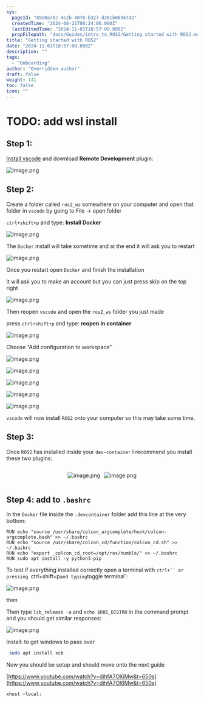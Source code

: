 ```yaml
---
sys:
  pageId: "89e0a78c-4e2b-4070-b327-d28cb0694742"
  createdTime: "2024-08-21T00:24:00.000Z"
  lastEditedTime: "2024-11-01T18:57:00.000Z"
  propFilepath: "docs/Guides/intro_to_ROS2/Getting started with ROS2.md"
title: "Getting started with ROS2"
date: "2024-11-01T18:57:00.000Z"
description: ""
tags:
  - "Onboarding"
author: "Overridden author"
draft: false
weight: 141
toc: false
icon: ""
---
```


# TODO: add wsl install

## Step 1:

[Install vscode](https://code.visualstudio.com/download) and download **Remote Development** plugin:

![image.png](https://prod-files-secure.s3.us-west-2.amazonaws.com/d518164a-d88e-44d1-a4ee-3adb3bd8bce0/efb52993-1881-4a40-b95e-6f020334f022/image.png?X-Amz-Algorithm=AWS4-HMAC-SHA256&X-Amz-Content-Sha256=UNSIGNED-PAYLOAD&X-Amz-Credential=ASIAZI2LB4666TOFKGP6%2F20250212%2Fus-west-2%2Fs3%2Faws4_request&X-Amz-Date=20250212T061138Z&X-Amz-Expires=3600&X-Amz-Security-Token=IQoJb3JpZ2luX2VjEMn%2F%2F%2F%2F%2F%2F%2F%2F%2F%2FwEaCXVzLXdlc3QtMiJIMEYCIQCDZVv6XawDbWn6P6CFXy0wM2b7OCn9%2Bzi4WdmjX7KWXAIhAJwwq0wjqyOPLwqSor4buxypMl3eAUc6RlmjFFgrXIx1KogECOL%2F%2F%2F%2F%2F%2F%2F%2F%2F%2FwEQABoMNjM3NDIzMTgzODA1IgzpbdyNzermxmxgcO4q3AMzsMFIJe7fHCRb9oYgasKkOeR5lKduD23GHKn5YTYharPC84fvlt9ANB7C9JejqlL1WJPSfDWQRAPfbchcDf3Sczot6RFUMEJvmoJal0ouCUYFRikvkWY%2BahhrsPFFk2P0SJ1tdpb1DiVsdAgAs2UrymZj7PT780Bzka4wZW61ID%2FTp3bAojTFcfL2XOuK9IQyepeGB4S3zgJiaso3HD3YFpM0Cntlynfr8rAvBKRstxsdsfsTOn7dX9SfbEfVAvkaNBt4sT00a6m4aHu1mchRDRSmQ980wq3xk%2F0D0AJSlC3v6zh6rvG%2FEGp56HLuQ9Nd%2BYskFlvJeo5KaQfcJFdzS%2BJrXcSjRGscwSfyfUNqaO0mzj%2F0x30u46rqfiJxm9gc7ehplNmKymSu9SXjZkvJRudlN%2F6NbAvd2WXY6d6bKhCDMHJKSJOvybWRvRe8V1V1y56CWo%2FuXSxH46BKiC%2BqKLOWjP3MnDPb%2FN0b9ahhTXpPKS4R%2ByapIMSpYHVuAT0gSu1rvcE5rEZX1QsnilgraA6CsBJbeKz9wy4HVjAAwTTa%2FEOMO0WWprX5Uf21Vw6F2u2pIueMp9YKLZtFlSY9btRfwhfBpUEoEHUGYovnDBRCXin4mUksefZTwTDT5a%2B9BjqkAWr%2FRWpufyIfzabZx2e6%2Bzct%2Foj5DJsQxX%2Bxb3ouMXl5qNjCm99HB8BOQHfv%2FCYplp6XMirlxI1EC3fMBbpZGc0ewhuFerj4hhWbbmXNWIlIbGRm0QL9P3IN6fFEw%2FtAycZ5z2JFp6lPmU%2BYdNgexa5ve8WgrJVqwtdZ6KpDKluz5pCpyKhtsV5nrO25MfdaS7lBeoL15fnVHQhzd41LixOQJpGz&X-Amz-Signature=866c94478112d832b7c6f3c4d2ba7b78ee7b6002b177cf514c6ec7123882bfb5&X-Amz-SignedHeaders=host&x-id=GetObject)

## Step 2:

Create a folder called `ros2_ws` somewhere on your computer and open that folder in `vscode` by going to File → open folder 

`ctrl+shift+p` and type: **Install Docker**

![image.png](https://prod-files-secure.s3.us-west-2.amazonaws.com/d518164a-d88e-44d1-a4ee-3adb3bd8bce0/2269dc0e-1cd5-47ff-bceb-c04ad9b2eab0/image.png?X-Amz-Algorithm=AWS4-HMAC-SHA256&X-Amz-Content-Sha256=UNSIGNED-PAYLOAD&X-Amz-Credential=ASIAZI2LB4666TOFKGP6%2F20250212%2Fus-west-2%2Fs3%2Faws4_request&X-Amz-Date=20250212T061138Z&X-Amz-Expires=3600&X-Amz-Security-Token=IQoJb3JpZ2luX2VjEMn%2F%2F%2F%2F%2F%2F%2F%2F%2F%2FwEaCXVzLXdlc3QtMiJIMEYCIQCDZVv6XawDbWn6P6CFXy0wM2b7OCn9%2Bzi4WdmjX7KWXAIhAJwwq0wjqyOPLwqSor4buxypMl3eAUc6RlmjFFgrXIx1KogECOL%2F%2F%2F%2F%2F%2F%2F%2F%2F%2FwEQABoMNjM3NDIzMTgzODA1IgzpbdyNzermxmxgcO4q3AMzsMFIJe7fHCRb9oYgasKkOeR5lKduD23GHKn5YTYharPC84fvlt9ANB7C9JejqlL1WJPSfDWQRAPfbchcDf3Sczot6RFUMEJvmoJal0ouCUYFRikvkWY%2BahhrsPFFk2P0SJ1tdpb1DiVsdAgAs2UrymZj7PT780Bzka4wZW61ID%2FTp3bAojTFcfL2XOuK9IQyepeGB4S3zgJiaso3HD3YFpM0Cntlynfr8rAvBKRstxsdsfsTOn7dX9SfbEfVAvkaNBt4sT00a6m4aHu1mchRDRSmQ980wq3xk%2F0D0AJSlC3v6zh6rvG%2FEGp56HLuQ9Nd%2BYskFlvJeo5KaQfcJFdzS%2BJrXcSjRGscwSfyfUNqaO0mzj%2F0x30u46rqfiJxm9gc7ehplNmKymSu9SXjZkvJRudlN%2F6NbAvd2WXY6d6bKhCDMHJKSJOvybWRvRe8V1V1y56CWo%2FuXSxH46BKiC%2BqKLOWjP3MnDPb%2FN0b9ahhTXpPKS4R%2ByapIMSpYHVuAT0gSu1rvcE5rEZX1QsnilgraA6CsBJbeKz9wy4HVjAAwTTa%2FEOMO0WWprX5Uf21Vw6F2u2pIueMp9YKLZtFlSY9btRfwhfBpUEoEHUGYovnDBRCXin4mUksefZTwTDT5a%2B9BjqkAWr%2FRWpufyIfzabZx2e6%2Bzct%2Foj5DJsQxX%2Bxb3ouMXl5qNjCm99HB8BOQHfv%2FCYplp6XMirlxI1EC3fMBbpZGc0ewhuFerj4hhWbbmXNWIlIbGRm0QL9P3IN6fFEw%2FtAycZ5z2JFp6lPmU%2BYdNgexa5ve8WgrJVqwtdZ6KpDKluz5pCpyKhtsV5nrO25MfdaS7lBeoL15fnVHQhzd41LixOQJpGz&X-Amz-Signature=44e9f65116cfbfa8d172feb1e9ee13241ecab6590909737eef7172f8a38a9745&X-Amz-SignedHeaders=host&x-id=GetObject)

The `Docker` install will take sometime and at the end it will ask you to restart

![image.png](https://prod-files-secure.s3.us-west-2.amazonaws.com/d518164a-d88e-44d1-a4ee-3adb3bd8bce0/ed233f78-be33-4b1f-b89c-9c346c0e961e/image.png?X-Amz-Algorithm=AWS4-HMAC-SHA256&X-Amz-Content-Sha256=UNSIGNED-PAYLOAD&X-Amz-Credential=ASIAZI2LB4666TOFKGP6%2F20250212%2Fus-west-2%2Fs3%2Faws4_request&X-Amz-Date=20250212T061138Z&X-Amz-Expires=3600&X-Amz-Security-Token=IQoJb3JpZ2luX2VjEMn%2F%2F%2F%2F%2F%2F%2F%2F%2F%2FwEaCXVzLXdlc3QtMiJIMEYCIQCDZVv6XawDbWn6P6CFXy0wM2b7OCn9%2Bzi4WdmjX7KWXAIhAJwwq0wjqyOPLwqSor4buxypMl3eAUc6RlmjFFgrXIx1KogECOL%2F%2F%2F%2F%2F%2F%2F%2F%2F%2FwEQABoMNjM3NDIzMTgzODA1IgzpbdyNzermxmxgcO4q3AMzsMFIJe7fHCRb9oYgasKkOeR5lKduD23GHKn5YTYharPC84fvlt9ANB7C9JejqlL1WJPSfDWQRAPfbchcDf3Sczot6RFUMEJvmoJal0ouCUYFRikvkWY%2BahhrsPFFk2P0SJ1tdpb1DiVsdAgAs2UrymZj7PT780Bzka4wZW61ID%2FTp3bAojTFcfL2XOuK9IQyepeGB4S3zgJiaso3HD3YFpM0Cntlynfr8rAvBKRstxsdsfsTOn7dX9SfbEfVAvkaNBt4sT00a6m4aHu1mchRDRSmQ980wq3xk%2F0D0AJSlC3v6zh6rvG%2FEGp56HLuQ9Nd%2BYskFlvJeo5KaQfcJFdzS%2BJrXcSjRGscwSfyfUNqaO0mzj%2F0x30u46rqfiJxm9gc7ehplNmKymSu9SXjZkvJRudlN%2F6NbAvd2WXY6d6bKhCDMHJKSJOvybWRvRe8V1V1y56CWo%2FuXSxH46BKiC%2BqKLOWjP3MnDPb%2FN0b9ahhTXpPKS4R%2ByapIMSpYHVuAT0gSu1rvcE5rEZX1QsnilgraA6CsBJbeKz9wy4HVjAAwTTa%2FEOMO0WWprX5Uf21Vw6F2u2pIueMp9YKLZtFlSY9btRfwhfBpUEoEHUGYovnDBRCXin4mUksefZTwTDT5a%2B9BjqkAWr%2FRWpufyIfzabZx2e6%2Bzct%2Foj5DJsQxX%2Bxb3ouMXl5qNjCm99HB8BOQHfv%2FCYplp6XMirlxI1EC3fMBbpZGc0ewhuFerj4hhWbbmXNWIlIbGRm0QL9P3IN6fFEw%2FtAycZ5z2JFp6lPmU%2BYdNgexa5ve8WgrJVqwtdZ6KpDKluz5pCpyKhtsV5nrO25MfdaS7lBeoL15fnVHQhzd41LixOQJpGz&X-Amz-Signature=b4e9e80b96d1eae2ca41cea0e727ffb68af1bb2846966f588173c9bdec34a020&X-Amz-SignedHeaders=host&x-id=GetObject)

Once you restart open `Docker` and finish the installation

It will ask you to make an account but you can just press skip on the top right

![image.png](https://prod-files-secure.s3.us-west-2.amazonaws.com/d518164a-d88e-44d1-a4ee-3adb3bd8bce0/21010ad9-1659-4fd9-9f59-9932a09b2a3d/image.png?X-Amz-Algorithm=AWS4-HMAC-SHA256&X-Amz-Content-Sha256=UNSIGNED-PAYLOAD&X-Amz-Credential=ASIAZI2LB4666TOFKGP6%2F20250212%2Fus-west-2%2Fs3%2Faws4_request&X-Amz-Date=20250212T061138Z&X-Amz-Expires=3600&X-Amz-Security-Token=IQoJb3JpZ2luX2VjEMn%2F%2F%2F%2F%2F%2F%2F%2F%2F%2FwEaCXVzLXdlc3QtMiJIMEYCIQCDZVv6XawDbWn6P6CFXy0wM2b7OCn9%2Bzi4WdmjX7KWXAIhAJwwq0wjqyOPLwqSor4buxypMl3eAUc6RlmjFFgrXIx1KogECOL%2F%2F%2F%2F%2F%2F%2F%2F%2F%2FwEQABoMNjM3NDIzMTgzODA1IgzpbdyNzermxmxgcO4q3AMzsMFIJe7fHCRb9oYgasKkOeR5lKduD23GHKn5YTYharPC84fvlt9ANB7C9JejqlL1WJPSfDWQRAPfbchcDf3Sczot6RFUMEJvmoJal0ouCUYFRikvkWY%2BahhrsPFFk2P0SJ1tdpb1DiVsdAgAs2UrymZj7PT780Bzka4wZW61ID%2FTp3bAojTFcfL2XOuK9IQyepeGB4S3zgJiaso3HD3YFpM0Cntlynfr8rAvBKRstxsdsfsTOn7dX9SfbEfVAvkaNBt4sT00a6m4aHu1mchRDRSmQ980wq3xk%2F0D0AJSlC3v6zh6rvG%2FEGp56HLuQ9Nd%2BYskFlvJeo5KaQfcJFdzS%2BJrXcSjRGscwSfyfUNqaO0mzj%2F0x30u46rqfiJxm9gc7ehplNmKymSu9SXjZkvJRudlN%2F6NbAvd2WXY6d6bKhCDMHJKSJOvybWRvRe8V1V1y56CWo%2FuXSxH46BKiC%2BqKLOWjP3MnDPb%2FN0b9ahhTXpPKS4R%2ByapIMSpYHVuAT0gSu1rvcE5rEZX1QsnilgraA6CsBJbeKz9wy4HVjAAwTTa%2FEOMO0WWprX5Uf21Vw6F2u2pIueMp9YKLZtFlSY9btRfwhfBpUEoEHUGYovnDBRCXin4mUksefZTwTDT5a%2B9BjqkAWr%2FRWpufyIfzabZx2e6%2Bzct%2Foj5DJsQxX%2Bxb3ouMXl5qNjCm99HB8BOQHfv%2FCYplp6XMirlxI1EC3fMBbpZGc0ewhuFerj4hhWbbmXNWIlIbGRm0QL9P3IN6fFEw%2FtAycZ5z2JFp6lPmU%2BYdNgexa5ve8WgrJVqwtdZ6KpDKluz5pCpyKhtsV5nrO25MfdaS7lBeoL15fnVHQhzd41LixOQJpGz&X-Amz-Signature=8dfb1c455f33fd098bbbb86949bad162166210966aee9cc23ae05bb83bc7027f&X-Amz-SignedHeaders=host&x-id=GetObject)

Then reopen `vscode` and open the `ros2_ws` folder you just made

press `ctrl+shift+p` and type: **reopen in container**

![image.png](https://prod-files-secure.s3.us-west-2.amazonaws.com/d518164a-d88e-44d1-a4ee-3adb3bd8bce0/4e93b8c2-41ad-488c-8095-c74205196118/image.png?X-Amz-Algorithm=AWS4-HMAC-SHA256&X-Amz-Content-Sha256=UNSIGNED-PAYLOAD&X-Amz-Credential=ASIAZI2LB4666TOFKGP6%2F20250212%2Fus-west-2%2Fs3%2Faws4_request&X-Amz-Date=20250212T061138Z&X-Amz-Expires=3600&X-Amz-Security-Token=IQoJb3JpZ2luX2VjEMn%2F%2F%2F%2F%2F%2F%2F%2F%2F%2FwEaCXVzLXdlc3QtMiJIMEYCIQCDZVv6XawDbWn6P6CFXy0wM2b7OCn9%2Bzi4WdmjX7KWXAIhAJwwq0wjqyOPLwqSor4buxypMl3eAUc6RlmjFFgrXIx1KogECOL%2F%2F%2F%2F%2F%2F%2F%2F%2F%2FwEQABoMNjM3NDIzMTgzODA1IgzpbdyNzermxmxgcO4q3AMzsMFIJe7fHCRb9oYgasKkOeR5lKduD23GHKn5YTYharPC84fvlt9ANB7C9JejqlL1WJPSfDWQRAPfbchcDf3Sczot6RFUMEJvmoJal0ouCUYFRikvkWY%2BahhrsPFFk2P0SJ1tdpb1DiVsdAgAs2UrymZj7PT780Bzka4wZW61ID%2FTp3bAojTFcfL2XOuK9IQyepeGB4S3zgJiaso3HD3YFpM0Cntlynfr8rAvBKRstxsdsfsTOn7dX9SfbEfVAvkaNBt4sT00a6m4aHu1mchRDRSmQ980wq3xk%2F0D0AJSlC3v6zh6rvG%2FEGp56HLuQ9Nd%2BYskFlvJeo5KaQfcJFdzS%2BJrXcSjRGscwSfyfUNqaO0mzj%2F0x30u46rqfiJxm9gc7ehplNmKymSu9SXjZkvJRudlN%2F6NbAvd2WXY6d6bKhCDMHJKSJOvybWRvRe8V1V1y56CWo%2FuXSxH46BKiC%2BqKLOWjP3MnDPb%2FN0b9ahhTXpPKS4R%2ByapIMSpYHVuAT0gSu1rvcE5rEZX1QsnilgraA6CsBJbeKz9wy4HVjAAwTTa%2FEOMO0WWprX5Uf21Vw6F2u2pIueMp9YKLZtFlSY9btRfwhfBpUEoEHUGYovnDBRCXin4mUksefZTwTDT5a%2B9BjqkAWr%2FRWpufyIfzabZx2e6%2Bzct%2Foj5DJsQxX%2Bxb3ouMXl5qNjCm99HB8BOQHfv%2FCYplp6XMirlxI1EC3fMBbpZGc0ewhuFerj4hhWbbmXNWIlIbGRm0QL9P3IN6fFEw%2FtAycZ5z2JFp6lPmU%2BYdNgexa5ve8WgrJVqwtdZ6KpDKluz5pCpyKhtsV5nrO25MfdaS7lBeoL15fnVHQhzd41LixOQJpGz&X-Amz-Signature=843058afcf31cee01bb85f94b0cbff4d6d8ec12aaa1613355743eaf8533e9620&X-Amz-SignedHeaders=host&x-id=GetObject)

Choose “Add configuration to workspace”

![image.png](https://prod-files-secure.s3.us-west-2.amazonaws.com/d518164a-d88e-44d1-a4ee-3adb3bd8bce0/9560b282-5060-4989-ba37-97e7b2c22476/image.png?X-Amz-Algorithm=AWS4-HMAC-SHA256&X-Amz-Content-Sha256=UNSIGNED-PAYLOAD&X-Amz-Credential=ASIAZI2LB4666TOFKGP6%2F20250212%2Fus-west-2%2Fs3%2Faws4_request&X-Amz-Date=20250212T061138Z&X-Amz-Expires=3600&X-Amz-Security-Token=IQoJb3JpZ2luX2VjEMn%2F%2F%2F%2F%2F%2F%2F%2F%2F%2FwEaCXVzLXdlc3QtMiJIMEYCIQCDZVv6XawDbWn6P6CFXy0wM2b7OCn9%2Bzi4WdmjX7KWXAIhAJwwq0wjqyOPLwqSor4buxypMl3eAUc6RlmjFFgrXIx1KogECOL%2F%2F%2F%2F%2F%2F%2F%2F%2F%2FwEQABoMNjM3NDIzMTgzODA1IgzpbdyNzermxmxgcO4q3AMzsMFIJe7fHCRb9oYgasKkOeR5lKduD23GHKn5YTYharPC84fvlt9ANB7C9JejqlL1WJPSfDWQRAPfbchcDf3Sczot6RFUMEJvmoJal0ouCUYFRikvkWY%2BahhrsPFFk2P0SJ1tdpb1DiVsdAgAs2UrymZj7PT780Bzka4wZW61ID%2FTp3bAojTFcfL2XOuK9IQyepeGB4S3zgJiaso3HD3YFpM0Cntlynfr8rAvBKRstxsdsfsTOn7dX9SfbEfVAvkaNBt4sT00a6m4aHu1mchRDRSmQ980wq3xk%2F0D0AJSlC3v6zh6rvG%2FEGp56HLuQ9Nd%2BYskFlvJeo5KaQfcJFdzS%2BJrXcSjRGscwSfyfUNqaO0mzj%2F0x30u46rqfiJxm9gc7ehplNmKymSu9SXjZkvJRudlN%2F6NbAvd2WXY6d6bKhCDMHJKSJOvybWRvRe8V1V1y56CWo%2FuXSxH46BKiC%2BqKLOWjP3MnDPb%2FN0b9ahhTXpPKS4R%2ByapIMSpYHVuAT0gSu1rvcE5rEZX1QsnilgraA6CsBJbeKz9wy4HVjAAwTTa%2FEOMO0WWprX5Uf21Vw6F2u2pIueMp9YKLZtFlSY9btRfwhfBpUEoEHUGYovnDBRCXin4mUksefZTwTDT5a%2B9BjqkAWr%2FRWpufyIfzabZx2e6%2Bzct%2Foj5DJsQxX%2Bxb3ouMXl5qNjCm99HB8BOQHfv%2FCYplp6XMirlxI1EC3fMBbpZGc0ewhuFerj4hhWbbmXNWIlIbGRm0QL9P3IN6fFEw%2FtAycZ5z2JFp6lPmU%2BYdNgexa5ve8WgrJVqwtdZ6KpDKluz5pCpyKhtsV5nrO25MfdaS7lBeoL15fnVHQhzd41LixOQJpGz&X-Amz-Signature=343658e74e4ead527b5ea24a4dccf02089228f8cf6c599de521b591dfe66857f&X-Amz-SignedHeaders=host&x-id=GetObject)

![image.png](https://prod-files-secure.s3.us-west-2.amazonaws.com/d518164a-d88e-44d1-a4ee-3adb3bd8bce0/2ee63f81-886b-48e8-a553-dc6e5eac99e4/image.png?X-Amz-Algorithm=AWS4-HMAC-SHA256&X-Amz-Content-Sha256=UNSIGNED-PAYLOAD&X-Amz-Credential=ASIAZI2LB4666TOFKGP6%2F20250212%2Fus-west-2%2Fs3%2Faws4_request&X-Amz-Date=20250212T061138Z&X-Amz-Expires=3600&X-Amz-Security-Token=IQoJb3JpZ2luX2VjEMn%2F%2F%2F%2F%2F%2F%2F%2F%2F%2FwEaCXVzLXdlc3QtMiJIMEYCIQCDZVv6XawDbWn6P6CFXy0wM2b7OCn9%2Bzi4WdmjX7KWXAIhAJwwq0wjqyOPLwqSor4buxypMl3eAUc6RlmjFFgrXIx1KogECOL%2F%2F%2F%2F%2F%2F%2F%2F%2F%2FwEQABoMNjM3NDIzMTgzODA1IgzpbdyNzermxmxgcO4q3AMzsMFIJe7fHCRb9oYgasKkOeR5lKduD23GHKn5YTYharPC84fvlt9ANB7C9JejqlL1WJPSfDWQRAPfbchcDf3Sczot6RFUMEJvmoJal0ouCUYFRikvkWY%2BahhrsPFFk2P0SJ1tdpb1DiVsdAgAs2UrymZj7PT780Bzka4wZW61ID%2FTp3bAojTFcfL2XOuK9IQyepeGB4S3zgJiaso3HD3YFpM0Cntlynfr8rAvBKRstxsdsfsTOn7dX9SfbEfVAvkaNBt4sT00a6m4aHu1mchRDRSmQ980wq3xk%2F0D0AJSlC3v6zh6rvG%2FEGp56HLuQ9Nd%2BYskFlvJeo5KaQfcJFdzS%2BJrXcSjRGscwSfyfUNqaO0mzj%2F0x30u46rqfiJxm9gc7ehplNmKymSu9SXjZkvJRudlN%2F6NbAvd2WXY6d6bKhCDMHJKSJOvybWRvRe8V1V1y56CWo%2FuXSxH46BKiC%2BqKLOWjP3MnDPb%2FN0b9ahhTXpPKS4R%2ByapIMSpYHVuAT0gSu1rvcE5rEZX1QsnilgraA6CsBJbeKz9wy4HVjAAwTTa%2FEOMO0WWprX5Uf21Vw6F2u2pIueMp9YKLZtFlSY9btRfwhfBpUEoEHUGYovnDBRCXin4mUksefZTwTDT5a%2B9BjqkAWr%2FRWpufyIfzabZx2e6%2Bzct%2Foj5DJsQxX%2Bxb3ouMXl5qNjCm99HB8BOQHfv%2FCYplp6XMirlxI1EC3fMBbpZGc0ewhuFerj4hhWbbmXNWIlIbGRm0QL9P3IN6fFEw%2FtAycZ5z2JFp6lPmU%2BYdNgexa5ve8WgrJVqwtdZ6KpDKluz5pCpyKhtsV5nrO25MfdaS7lBeoL15fnVHQhzd41LixOQJpGz&X-Amz-Signature=73e227fd8b10204c7abd2b4c562d1a15e727c50a2e2889fec183bc7cbff332df&X-Amz-SignedHeaders=host&x-id=GetObject)

![image.png](https://prod-files-secure.s3.us-west-2.amazonaws.com/d518164a-d88e-44d1-a4ee-3adb3bd8bce0/ae1580b2-b048-407e-aed9-b584224a7a04/image.png?X-Amz-Algorithm=AWS4-HMAC-SHA256&X-Amz-Content-Sha256=UNSIGNED-PAYLOAD&X-Amz-Credential=ASIAZI2LB4666TOFKGP6%2F20250212%2Fus-west-2%2Fs3%2Faws4_request&X-Amz-Date=20250212T061138Z&X-Amz-Expires=3600&X-Amz-Security-Token=IQoJb3JpZ2luX2VjEMn%2F%2F%2F%2F%2F%2F%2F%2F%2F%2FwEaCXVzLXdlc3QtMiJIMEYCIQCDZVv6XawDbWn6P6CFXy0wM2b7OCn9%2Bzi4WdmjX7KWXAIhAJwwq0wjqyOPLwqSor4buxypMl3eAUc6RlmjFFgrXIx1KogECOL%2F%2F%2F%2F%2F%2F%2F%2F%2F%2FwEQABoMNjM3NDIzMTgzODA1IgzpbdyNzermxmxgcO4q3AMzsMFIJe7fHCRb9oYgasKkOeR5lKduD23GHKn5YTYharPC84fvlt9ANB7C9JejqlL1WJPSfDWQRAPfbchcDf3Sczot6RFUMEJvmoJal0ouCUYFRikvkWY%2BahhrsPFFk2P0SJ1tdpb1DiVsdAgAs2UrymZj7PT780Bzka4wZW61ID%2FTp3bAojTFcfL2XOuK9IQyepeGB4S3zgJiaso3HD3YFpM0Cntlynfr8rAvBKRstxsdsfsTOn7dX9SfbEfVAvkaNBt4sT00a6m4aHu1mchRDRSmQ980wq3xk%2F0D0AJSlC3v6zh6rvG%2FEGp56HLuQ9Nd%2BYskFlvJeo5KaQfcJFdzS%2BJrXcSjRGscwSfyfUNqaO0mzj%2F0x30u46rqfiJxm9gc7ehplNmKymSu9SXjZkvJRudlN%2F6NbAvd2WXY6d6bKhCDMHJKSJOvybWRvRe8V1V1y56CWo%2FuXSxH46BKiC%2BqKLOWjP3MnDPb%2FN0b9ahhTXpPKS4R%2ByapIMSpYHVuAT0gSu1rvcE5rEZX1QsnilgraA6CsBJbeKz9wy4HVjAAwTTa%2FEOMO0WWprX5Uf21Vw6F2u2pIueMp9YKLZtFlSY9btRfwhfBpUEoEHUGYovnDBRCXin4mUksefZTwTDT5a%2B9BjqkAWr%2FRWpufyIfzabZx2e6%2Bzct%2Foj5DJsQxX%2Bxb3ouMXl5qNjCm99HB8BOQHfv%2FCYplp6XMirlxI1EC3fMBbpZGc0ewhuFerj4hhWbbmXNWIlIbGRm0QL9P3IN6fFEw%2FtAycZ5z2JFp6lPmU%2BYdNgexa5ve8WgrJVqwtdZ6KpDKluz5pCpyKhtsV5nrO25MfdaS7lBeoL15fnVHQhzd41LixOQJpGz&X-Amz-Signature=acc6c9c4b45dfb2895d0fd96d7487c4773c34bfeee4f14f59b4e927b1927a9fb&X-Amz-SignedHeaders=host&x-id=GetObject)

![image.png](https://prod-files-secure.s3.us-west-2.amazonaws.com/d518164a-d88e-44d1-a4ee-3adb3bd8bce0/53255b28-f75e-430f-b9e3-c0ac8577e42b/image.png?X-Amz-Algorithm=AWS4-HMAC-SHA256&X-Amz-Content-Sha256=UNSIGNED-PAYLOAD&X-Amz-Credential=ASIAZI2LB4666TOFKGP6%2F20250212%2Fus-west-2%2Fs3%2Faws4_request&X-Amz-Date=20250212T061138Z&X-Amz-Expires=3600&X-Amz-Security-Token=IQoJb3JpZ2luX2VjEMn%2F%2F%2F%2F%2F%2F%2F%2F%2F%2FwEaCXVzLXdlc3QtMiJIMEYCIQCDZVv6XawDbWn6P6CFXy0wM2b7OCn9%2Bzi4WdmjX7KWXAIhAJwwq0wjqyOPLwqSor4buxypMl3eAUc6RlmjFFgrXIx1KogECOL%2F%2F%2F%2F%2F%2F%2F%2F%2F%2FwEQABoMNjM3NDIzMTgzODA1IgzpbdyNzermxmxgcO4q3AMzsMFIJe7fHCRb9oYgasKkOeR5lKduD23GHKn5YTYharPC84fvlt9ANB7C9JejqlL1WJPSfDWQRAPfbchcDf3Sczot6RFUMEJvmoJal0ouCUYFRikvkWY%2BahhrsPFFk2P0SJ1tdpb1DiVsdAgAs2UrymZj7PT780Bzka4wZW61ID%2FTp3bAojTFcfL2XOuK9IQyepeGB4S3zgJiaso3HD3YFpM0Cntlynfr8rAvBKRstxsdsfsTOn7dX9SfbEfVAvkaNBt4sT00a6m4aHu1mchRDRSmQ980wq3xk%2F0D0AJSlC3v6zh6rvG%2FEGp56HLuQ9Nd%2BYskFlvJeo5KaQfcJFdzS%2BJrXcSjRGscwSfyfUNqaO0mzj%2F0x30u46rqfiJxm9gc7ehplNmKymSu9SXjZkvJRudlN%2F6NbAvd2WXY6d6bKhCDMHJKSJOvybWRvRe8V1V1y56CWo%2FuXSxH46BKiC%2BqKLOWjP3MnDPb%2FN0b9ahhTXpPKS4R%2ByapIMSpYHVuAT0gSu1rvcE5rEZX1QsnilgraA6CsBJbeKz9wy4HVjAAwTTa%2FEOMO0WWprX5Uf21Vw6F2u2pIueMp9YKLZtFlSY9btRfwhfBpUEoEHUGYovnDBRCXin4mUksefZTwTDT5a%2B9BjqkAWr%2FRWpufyIfzabZx2e6%2Bzct%2Foj5DJsQxX%2Bxb3ouMXl5qNjCm99HB8BOQHfv%2FCYplp6XMirlxI1EC3fMBbpZGc0ewhuFerj4hhWbbmXNWIlIbGRm0QL9P3IN6fFEw%2FtAycZ5z2JFp6lPmU%2BYdNgexa5ve8WgrJVqwtdZ6KpDKluz5pCpyKhtsV5nrO25MfdaS7lBeoL15fnVHQhzd41LixOQJpGz&X-Amz-Signature=4127b6b1160649d69f6e7b6b32dfb542daa9f8fc66eac21f2a2710bc45ad6539&X-Amz-SignedHeaders=host&x-id=GetObject)

![image.png](https://prod-files-secure.s3.us-west-2.amazonaws.com/d518164a-d88e-44d1-a4ee-3adb3bd8bce0/7c562767-5af9-4ffb-97d1-327bcdf4ee00/image.png?X-Amz-Algorithm=AWS4-HMAC-SHA256&X-Amz-Content-Sha256=UNSIGNED-PAYLOAD&X-Amz-Credential=ASIAZI2LB4666TOFKGP6%2F20250212%2Fus-west-2%2Fs3%2Faws4_request&X-Amz-Date=20250212T061138Z&X-Amz-Expires=3600&X-Amz-Security-Token=IQoJb3JpZ2luX2VjEMn%2F%2F%2F%2F%2F%2F%2F%2F%2F%2FwEaCXVzLXdlc3QtMiJIMEYCIQCDZVv6XawDbWn6P6CFXy0wM2b7OCn9%2Bzi4WdmjX7KWXAIhAJwwq0wjqyOPLwqSor4buxypMl3eAUc6RlmjFFgrXIx1KogECOL%2F%2F%2F%2F%2F%2F%2F%2F%2F%2FwEQABoMNjM3NDIzMTgzODA1IgzpbdyNzermxmxgcO4q3AMzsMFIJe7fHCRb9oYgasKkOeR5lKduD23GHKn5YTYharPC84fvlt9ANB7C9JejqlL1WJPSfDWQRAPfbchcDf3Sczot6RFUMEJvmoJal0ouCUYFRikvkWY%2BahhrsPFFk2P0SJ1tdpb1DiVsdAgAs2UrymZj7PT780Bzka4wZW61ID%2FTp3bAojTFcfL2XOuK9IQyepeGB4S3zgJiaso3HD3YFpM0Cntlynfr8rAvBKRstxsdsfsTOn7dX9SfbEfVAvkaNBt4sT00a6m4aHu1mchRDRSmQ980wq3xk%2F0D0AJSlC3v6zh6rvG%2FEGp56HLuQ9Nd%2BYskFlvJeo5KaQfcJFdzS%2BJrXcSjRGscwSfyfUNqaO0mzj%2F0x30u46rqfiJxm9gc7ehplNmKymSu9SXjZkvJRudlN%2F6NbAvd2WXY6d6bKhCDMHJKSJOvybWRvRe8V1V1y56CWo%2FuXSxH46BKiC%2BqKLOWjP3MnDPb%2FN0b9ahhTXpPKS4R%2ByapIMSpYHVuAT0gSu1rvcE5rEZX1QsnilgraA6CsBJbeKz9wy4HVjAAwTTa%2FEOMO0WWprX5Uf21Vw6F2u2pIueMp9YKLZtFlSY9btRfwhfBpUEoEHUGYovnDBRCXin4mUksefZTwTDT5a%2B9BjqkAWr%2FRWpufyIfzabZx2e6%2Bzct%2Foj5DJsQxX%2Bxb3ouMXl5qNjCm99HB8BOQHfv%2FCYplp6XMirlxI1EC3fMBbpZGc0ewhuFerj4hhWbbmXNWIlIbGRm0QL9P3IN6fFEw%2FtAycZ5z2JFp6lPmU%2BYdNgexa5ve8WgrJVqwtdZ6KpDKluz5pCpyKhtsV5nrO25MfdaS7lBeoL15fnVHQhzd41LixOQJpGz&X-Amz-Signature=cf9c49ab785fd2b6125d3f4bcb8dafc9d89b81eddaaaf293518aa0b122f17b42&X-Amz-SignedHeaders=host&x-id=GetObject)

`vscode` will now install `ROS2` onto your computer so this may take some time.

## Step 3:

Once `ROS2` has installed inside your `dev-container` I recommend you install these two plugins:

<div style="display: flex;flex-direction: row; column-gap:10px; max-width: 630px;justify-content: center;">
<div>

![image.png](https://prod-files-secure.s3.us-west-2.amazonaws.com/d518164a-d88e-44d1-a4ee-3adb3bd8bce0/3fc3d550-5a54-4ba1-ba6b-faa01cdb7369/image.png?X-Amz-Algorithm=AWS4-HMAC-SHA256&X-Amz-Content-Sha256=UNSIGNED-PAYLOAD&X-Amz-Credential=ASIAZI2LB466564USWBW%2F20250212%2Fus-west-2%2Fs3%2Faws4_request&X-Amz-Date=20250212T061141Z&X-Amz-Expires=3600&X-Amz-Security-Token=IQoJb3JpZ2luX2VjEMr%2F%2F%2F%2F%2F%2F%2F%2F%2F%2FwEaCXVzLXdlc3QtMiJHMEUCIF5GPv1QXei1%2Fnp%2BAzpkfUo2SvU1FhqfWinejWupV2bXAiEA8%2BUdi%2BMhtGnl1QPwJIPsoZC3WLBJ8oyEa1rvGuoSvkIqiAQI4v%2F%2F%2F%2F%2F%2F%2F%2F%2F%2FARAAGgw2Mzc0MjMxODM4MDUiDOkA9%2FUODiFidt7a8SrcAzEUrnzNH6e0mufRT8UUmrq96TGqEXQLE4010oZd1FARNy9yGz%2F%2FX3nJKbugS6WlM%2B4zJNp5J7dewIpvhRkWOw%2FtmfaUEttRJwdGzHjtV9DE3%2BZOqkE487NSAwdsC40qoJmZTQw7DmQ8HVicaWG5qQmU9AK%2FO4fxmaTS1%2FMJyMtIDsW1BcXAUnF8588I7eErO3d%2F%2Bmf%2B4VV%2FnmRvSNSw1Awv0SiJhQ%2FFTjd%2Bgbu3eN75LlGWZsnlic71leLswnQTqMyyGVYiPnWg%2BFfVpeVEj86kx3OQhQYQfgmnLNZcw2lFXUQ4lx5kYxylD%2FpuKkvvUfcN11qMUKKyjcg7EFlLXqDMrDkxxdyRdJPH5Z%2Fd8IU8Y8QZzejJ%2BCb%2FQXqet65UxkHOU6DRta6OuwAUpjOpM%2Banx%2B2KUJj59sIf2zZp%2FMZKQf5xKzRcyOFOgs3dYiuplBpGRMlIXM6pMa7DRtoGnUew0rLojVy%2BrOlPrNlNtV4ZCfd%2FNLkjXXfYq1zmLpey1qlL%2F4loPoeOOLuUtqnvlZKDY8uDK0U0nBpI8XpQcl984%2FgxQ9lfN68ey%2BUqEFu80BF%2FcXjfAaFwCHcUtzglkd4TzidmaftlozgD22oNrOhDQn%2FCOjmxwrboVF2OMIzur70GOqUB0KQeIR2nO6IouO4vf6KZ6jDjDTYvQhPeQRmb7IsH77kEJEnSH%2BaqBKtXe4xYrtuwro7A%2FBR5uU80DTME%2Baq62XWCPJkhEIN0DGNiGtq1EoEmrzH8dUSbkHguFPOm8AsiIsjknPDjCcE%2FCLI6xemCXxvPSARoCuJUN%2F%2B%2FpUem6v2dDuj7hy%2BQmebW6LqMDhz3%2FAchUebUPBChXSJAfpiILUkg5Fr5&X-Amz-Signature=49577082d0680faa884842e402ffbaac49a4a4a4e03edc858d18744955fa6473&X-Amz-SignedHeaders=host&x-id=GetObject)

</div>
<div>

![image.png](https://prod-files-secure.s3.us-west-2.amazonaws.com/d518164a-d88e-44d1-a4ee-3adb3bd8bce0/d994cc66-13c2-4093-a5a3-f84cf4601a82/image.png?X-Amz-Algorithm=AWS4-HMAC-SHA256&X-Amz-Content-Sha256=UNSIGNED-PAYLOAD&X-Amz-Credential=ASIAZI2LB466ST3HHDJN%2F20250212%2Fus-west-2%2Fs3%2Faws4_request&X-Amz-Date=20250212T061142Z&X-Amz-Expires=3600&X-Amz-Security-Token=IQoJb3JpZ2luX2VjEMr%2F%2F%2F%2F%2F%2F%2F%2F%2F%2FwEaCXVzLXdlc3QtMiJHMEUCIQC%2FkCqxwTgqv%2FAu4JzBzAkK4GOFzYociWIag6B3%2BWHkyQIgIZ%2BVcRb9Hurz2fLc%2Bv24nO0EjC2Z8vdYbLD4%2Blp%2FdO4qiAQI4v%2F%2F%2F%2F%2F%2F%2F%2F%2F%2FARAAGgw2Mzc0MjMxODM4MDUiDGJCGM37wnJy965J%2FircA%2Fv%2BllAwwVgt1YN%2Bu3CsDZp8YftG1KJFTQggzgAG3NX2lBWG2oo9JIvTz8eKORa6jgS5ObxLFEDW8rYXm9qV9dNsgixQuyJrSIi37eYRiMhp2leShxjq8gVlMoPYOiTs88ZReQjm63ouEDLK1YES%2FI5H742YpjhH%2FbRQ5zU%2B%2Fn4oh3EfWAGgc0%2BIcHRj29KnSsP2W7QcPoFePGT4DswzAXR73CLJmiuFnAdm%2Br0GObiP94oodLZbUAotvLpJHZmmCPZcraqns1hCY3U98U2lTRNP3OR18mAjrdEef20bhURCsUfzfgf9faI%2FMLt3tQ7DF2EutVpGwqBlaYT4gegplU6fv%2FBbbzb7uA1IFHwzLi3KiCNYRdondp2wjqKJjUsLIPb509nRJtsv0YDZTACoG1UHuTh7Zp3QFFO0HMCQ1jWrM814vgZJdCKpJ4sRooZKj0XGeqqiBM9bvI%2FvGcIUBMyopMKHJtqqlyEVHRnWz0QT2KHlm4M2BbmVBqpVfxNtLwxXIVF%2B1p5EB53gjRWGBuq%2FUcaDPgi3OGfr7VLetxcwjZcfWLh8rsX0UHqsOHzya8DT6kwsVPzaILXqWy35SwDisSToknbGYpeKsus0jZjE9Xj%2BzKJmWNTKWYTPMLnur70GOqUBLA0p9xg5V2CWT%2FYROczk9F4l2jx8KNxu8YdlVxv13%2BjPDrNeUzmQvSOixhVSea6Wg6xcPmM0wWGfce6DNq12EqLEZL15e03a5%2FSbqDK98vugeiMmHlb0Orn0CSobH5SL6hPMMODu9ZNEIS5xJJCSSpmOOVN1hiVR5AGle1dvpA5CZ6Gah9QfDp8BIiTW2S4uTrba5sRRDU%2B9rQgFDYh6cdAk8YdW&X-Amz-Signature=81f6b1c86a06bd8294acdac5125bbdce54ac05ff388a75ddb3cc508bcfca6b63&X-Amz-SignedHeaders=host&x-id=GetObject)

</div>
</div>

## Step 4: add to `.bashrc`

In the `Docker` file inside the `.devcontainer` folder add this line at the very bottom: 

```docker
RUN echo "source /usr/share/colcon_argcomplete/hook/colcon-argcomplete.bash" >> ~/.bashrc
RUN echo "source /usr/share/colcon_cd/function/colcon_cd.sh" >> ~/.bashrc
RUN echo "export _colcon_cd_root=/opt/ros/humble/" >> ~/.bashrc
RUN sudo apt install -y python3-pip 
```

To test if everything installed correctly open a terminal with `ctrl+`` or pressing `ctrl+shift+p` and typing `toggle terminal`:

![image.png](https://prod-files-secure.s3.us-west-2.amazonaws.com/d518164a-d88e-44d1-a4ee-3adb3bd8bce0/6a4943d8-b04e-4c02-9a58-775f3384d1a5/image.png?X-Amz-Algorithm=AWS4-HMAC-SHA256&X-Amz-Content-Sha256=UNSIGNED-PAYLOAD&X-Amz-Credential=ASIAZI2LB4666TOFKGP6%2F20250212%2Fus-west-2%2Fs3%2Faws4_request&X-Amz-Date=20250212T061138Z&X-Amz-Expires=3600&X-Amz-Security-Token=IQoJb3JpZ2luX2VjEMn%2F%2F%2F%2F%2F%2F%2F%2F%2F%2FwEaCXVzLXdlc3QtMiJIMEYCIQCDZVv6XawDbWn6P6CFXy0wM2b7OCn9%2Bzi4WdmjX7KWXAIhAJwwq0wjqyOPLwqSor4buxypMl3eAUc6RlmjFFgrXIx1KogECOL%2F%2F%2F%2F%2F%2F%2F%2F%2F%2FwEQABoMNjM3NDIzMTgzODA1IgzpbdyNzermxmxgcO4q3AMzsMFIJe7fHCRb9oYgasKkOeR5lKduD23GHKn5YTYharPC84fvlt9ANB7C9JejqlL1WJPSfDWQRAPfbchcDf3Sczot6RFUMEJvmoJal0ouCUYFRikvkWY%2BahhrsPFFk2P0SJ1tdpb1DiVsdAgAs2UrymZj7PT780Bzka4wZW61ID%2FTp3bAojTFcfL2XOuK9IQyepeGB4S3zgJiaso3HD3YFpM0Cntlynfr8rAvBKRstxsdsfsTOn7dX9SfbEfVAvkaNBt4sT00a6m4aHu1mchRDRSmQ980wq3xk%2F0D0AJSlC3v6zh6rvG%2FEGp56HLuQ9Nd%2BYskFlvJeo5KaQfcJFdzS%2BJrXcSjRGscwSfyfUNqaO0mzj%2F0x30u46rqfiJxm9gc7ehplNmKymSu9SXjZkvJRudlN%2F6NbAvd2WXY6d6bKhCDMHJKSJOvybWRvRe8V1V1y56CWo%2FuXSxH46BKiC%2BqKLOWjP3MnDPb%2FN0b9ahhTXpPKS4R%2ByapIMSpYHVuAT0gSu1rvcE5rEZX1QsnilgraA6CsBJbeKz9wy4HVjAAwTTa%2FEOMO0WWprX5Uf21Vw6F2u2pIueMp9YKLZtFlSY9btRfwhfBpUEoEHUGYovnDBRCXin4mUksefZTwTDT5a%2B9BjqkAWr%2FRWpufyIfzabZx2e6%2Bzct%2Foj5DJsQxX%2Bxb3ouMXl5qNjCm99HB8BOQHfv%2FCYplp6XMirlxI1EC3fMBbpZGc0ewhuFerj4hhWbbmXNWIlIbGRm0QL9P3IN6fFEw%2FtAycZ5z2JFp6lPmU%2BYdNgexa5ve8WgrJVqwtdZ6KpDKluz5pCpyKhtsV5nrO25MfdaS7lBeoL15fnVHQhzd41LixOQJpGz&X-Amz-Signature=3a0b66866d567f7e75a6923c2bfdd873ba8c78b46eb005f8a2421492eb80b786&X-Amz-SignedHeaders=host&x-id=GetObject)

then 

Then type `lsb_release -a` and `echo $ROS_DISTRO` in the command prompt and you should get similar responses:

![image.png](https://prod-files-secure.s3.us-west-2.amazonaws.com/d518164a-d88e-44d1-a4ee-3adb3bd8bce0/3e635dec-a805-4e85-8b9e-d000e5b71a4e/image.png?X-Amz-Algorithm=AWS4-HMAC-SHA256&X-Amz-Content-Sha256=UNSIGNED-PAYLOAD&X-Amz-Credential=ASIAZI2LB4666TOFKGP6%2F20250212%2Fus-west-2%2Fs3%2Faws4_request&X-Amz-Date=20250212T061138Z&X-Amz-Expires=3600&X-Amz-Security-Token=IQoJb3JpZ2luX2VjEMn%2F%2F%2F%2F%2F%2F%2F%2F%2F%2FwEaCXVzLXdlc3QtMiJIMEYCIQCDZVv6XawDbWn6P6CFXy0wM2b7OCn9%2Bzi4WdmjX7KWXAIhAJwwq0wjqyOPLwqSor4buxypMl3eAUc6RlmjFFgrXIx1KogECOL%2F%2F%2F%2F%2F%2F%2F%2F%2F%2FwEQABoMNjM3NDIzMTgzODA1IgzpbdyNzermxmxgcO4q3AMzsMFIJe7fHCRb9oYgasKkOeR5lKduD23GHKn5YTYharPC84fvlt9ANB7C9JejqlL1WJPSfDWQRAPfbchcDf3Sczot6RFUMEJvmoJal0ouCUYFRikvkWY%2BahhrsPFFk2P0SJ1tdpb1DiVsdAgAs2UrymZj7PT780Bzka4wZW61ID%2FTp3bAojTFcfL2XOuK9IQyepeGB4S3zgJiaso3HD3YFpM0Cntlynfr8rAvBKRstxsdsfsTOn7dX9SfbEfVAvkaNBt4sT00a6m4aHu1mchRDRSmQ980wq3xk%2F0D0AJSlC3v6zh6rvG%2FEGp56HLuQ9Nd%2BYskFlvJeo5KaQfcJFdzS%2BJrXcSjRGscwSfyfUNqaO0mzj%2F0x30u46rqfiJxm9gc7ehplNmKymSu9SXjZkvJRudlN%2F6NbAvd2WXY6d6bKhCDMHJKSJOvybWRvRe8V1V1y56CWo%2FuXSxH46BKiC%2BqKLOWjP3MnDPb%2FN0b9ahhTXpPKS4R%2ByapIMSpYHVuAT0gSu1rvcE5rEZX1QsnilgraA6CsBJbeKz9wy4HVjAAwTTa%2FEOMO0WWprX5Uf21Vw6F2u2pIueMp9YKLZtFlSY9btRfwhfBpUEoEHUGYovnDBRCXin4mUksefZTwTDT5a%2B9BjqkAWr%2FRWpufyIfzabZx2e6%2Bzct%2Foj5DJsQxX%2Bxb3ouMXl5qNjCm99HB8BOQHfv%2FCYplp6XMirlxI1EC3fMBbpZGc0ewhuFerj4hhWbbmXNWIlIbGRm0QL9P3IN6fFEw%2FtAycZ5z2JFp6lPmU%2BYdNgexa5ve8WgrJVqwtdZ6KpDKluz5pCpyKhtsV5nrO25MfdaS7lBeoL15fnVHQhzd41LixOQJpGz&X-Amz-Signature=545e3d73897cf9b981690407561f7ae85b49eaf5c9023c920aa9f87d59dd05d7&X-Amz-SignedHeaders=host&x-id=GetObject)

Install:  to get windows to pass over

```bash
 sudo apt install xcb
```

Now you should be setup and should move onto the next guide 

[https://www.youtube.com/watch?v=dihfA7Ol6Mw&t=650s](https://www.youtube.com/watch?v=dihfA7Ol6Mw&t=650s)

```python
xhost +local:
```
